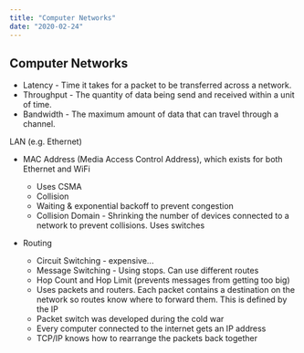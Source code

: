 ```yaml
---
title: "Computer Networks"
date: "2020-02-24"
---
```


## Computer Networks

- Latency - Time it takes for a packet to be transferred across a network.
- Throughput - The quantity of data being send and received within a unit of time.
- Bandwidth - The maximum amount of data that can travel through a channel.

LAN (e.g. Ethernet)

- MAC Address (Media Access Control Address), which exists for both Ethernet and WiFi

  - Uses CSMA
  - Collision
  - Waiting & exponential backoff to prevent congestion
  - Collision Domain - Shrinking the number of devices connected to a network to prevent collisions. Uses switches

- Routing
  - Circuit Switching - expensive...
  - Message Switching - Using stops. Can use different routes
  - Hop Count and Hop Limit (prevents messages from getting too big)
  - Uses packets and routers. Each packet contains a destination on the network so routes know where to forward them. This is defined by the IP
  - Packet switch was developed during the cold war
  - Every computer connected to the internet gets an IP address
  - TCP/IP knows how to rearrange the packets back together
